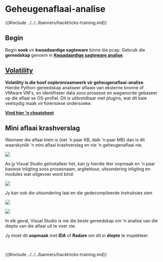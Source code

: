 # Geheugenaflaai-analise

{{#include ../../../banners/hacktricks-training.md}}

## Begin

Begin **soek** vir **kwaadaardige sagteware** binne die pcap. Gebruik die **gereedskap** genoem in [**Kwaadaardige sagteware analise**](../malware-analysis.md).

## [Volatility](volatility-cheatsheet.md)

**Volatility is die hoof oopbronraamwerk vir geheugenaflaai-analise**. Hierdie Python-gereedskap analiseer aflaaie van eksterne bronne of VMware VM's, en identifiseer data soos prosesse en wagwoorde gebaseer op die aflaai se OS-profiel. Dit is uitbreidbaar met plugins, wat dit baie veelsydig maak vir forensiese ondersoeke.

[**Vind hier 'n cheatsheet**](volatility-cheatsheet.md)

## Mini aflaai krashverslag

Wanneer die aflaai klein is (net 'n paar KB, dalk 'n paar MB) dan is dit waarskynlik 'n mini aflaai krashverslag en nie 'n geheugenaflaai nie.

![](<../../../images/image (532).png>)

As jy Visual Studio geïnstalleer het, kan jy hierdie lêer oopmaak en 'n paar basiese inligting soos prosesnaam, argitektuur, uitsondering inligting en modules wat uitgevoer word bind:

![](<../../../images/image (263).png>)

Jy kan ook die uitsondering laai en die gedecompileerde instruksies sien

![](<../../../images/image (142).png>)

![](<../../../images/image (610).png>)

In elk geval, Visual Studio is nie die beste gereedskap om 'n analise van die diepte van die aflaai uit te voer nie.

Jy moet dit **oopmaak** met **IDA** of **Radare** om dit in **diepte** te inspekteer.

​

{{#include ../../../banners/hacktricks-training.md}}
